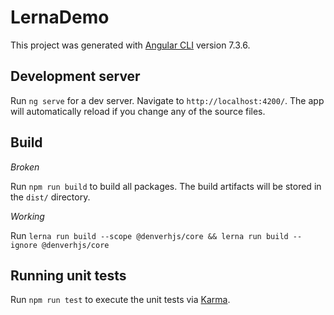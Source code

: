 # LernaDemo

This project was generated with [Angular CLI](https://github.com/angular/angular-cli) version 7.3.6.

## Development server

Run `ng serve` for a dev server. Navigate to `http://localhost:4200/`. The app will automatically reload if you change any of the source files.

## Build

_Broken_

Run `npm run build` to build all packages. The build artifacts will be stored in the `dist/` directory.

_Working_

Run `lerna run build --scope @denverhjs/core && lerna run build --ignore @denverhjs/core`

## Running unit tests

Run `npm run test` to execute the unit tests via [Karma](https://karma-runner.github.io).
